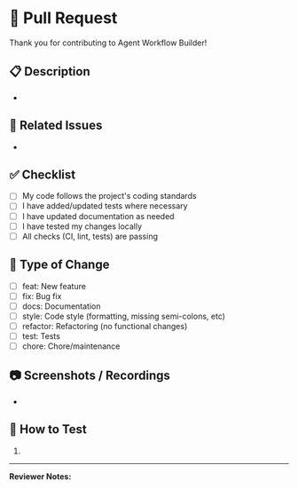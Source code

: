 <!-- .github/pull_request_template.md -->

# 🚀 Pull Request

Thank you for contributing to Agent Workflow Builder!

## 📋 Description

<!--
  Briefly describe your changes, motivations, and context.
  (What does this PR do? Why?)
-->
- 

## 🧩 Related Issues

<!--
  Link to any related issues, e.g. Resolves #123
-->
- 

## ✅ Checklist

- [ ] My code follows the project's coding standards
- [ ] I have added/updated tests where necessary
- [ ] I have updated documentation as needed
- [ ] I have tested my changes locally
- [ ] All checks (CI, lint, tests) are passing

## 📝 Type of Change

<!-- Please check the relevant option(s) -->
- [ ] feat: New feature
- [ ] fix: Bug fix
- [ ] docs: Documentation
- [ ] style: Code style (formatting, missing semi-colons, etc)
- [ ] refactor: Refactoring (no functional changes)
- [ ] test: Tests
- [ ] chore: Chore/maintenance

## 📷 Screenshots / Recordings

<!--
  If UI/UX changes, add before/after screenshots or a screen recording.
  Drag and drop images here.
-->
- 

## 🧪 How to Test

<!--
  Describe how reviewers can test your changes locally.
  E.g. commands to run, sample data, etc.
-->
1. 

---

**Reviewer Notes:**  
<!-- Anything reviewers should pay special attention to, edge cases, etc. -->
